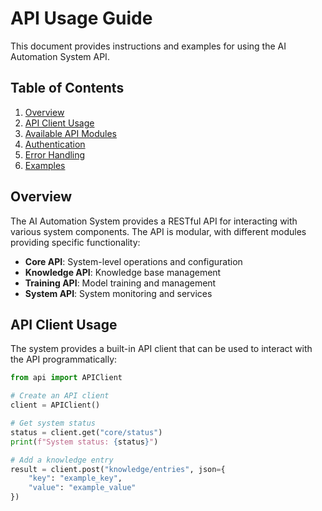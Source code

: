 # API Usage Guide

This document provides instructions and examples for using the AI Automation System API.

## Table of Contents

1. [Overview](#overview)
2. [API Client Usage](#api-client-usage)
3. [Available API Modules](#available-api-modules)
4. [Authentication](#authentication)
5. [Error Handling](#error-handling)
6. [Examples](#examples)

## Overview

The AI Automation System provides a RESTful API for interacting with various system components. The API is modular, with different modules providing specific functionality:

- **Core API**: System-level operations and configuration
- **Knowledge API**: Knowledge base management
- **Training API**: Model training and management
- **System API**: System monitoring and services

## API Client Usage

The system provides a built-in API client that can be used to interact with the API programmatically:

```python
from api import APIClient

# Create an API client
client = APIClient()

# Get system status
status = client.get("core/status")
print(f"System status: {status}")

# Add a knowledge entry
result = client.post("knowledge/entries", json={
    "key": "example_key",
    "value": "example_value"
})